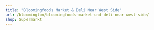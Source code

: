 ```yaml
---
title: "Bloomingfoods Market & Deli Near West Side"
url: /bloomington/bloomingfoods-market-und-deli-near-west-side/
shop: Supermarkt
---
```

